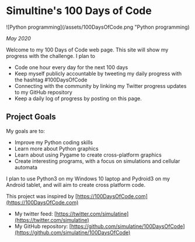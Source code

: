 Simultine's 100 Days of Code
============================

![Python programming](/assets/100DaysOfCode.png "Python programming)

*May 2020*

Welcome to my 100 Days of Code web page. This site will show my progress with the challenge. I plan to

- Code one hour every day for the next 100 days
- Keep myself publicly accountable by tweeting my daily progress with the hashtag #100DaysOfCode
- Connecting with the community by linking my Twitter progress updates to my GitHub repository
- Keep a daily log of progress by posting on this page.

Project Goals
-------------

My goals are to:

- Improve my Python coding skills
- Learn more about Python graphics
- Learn about using Pygame to create cross-platform graphics
- Create interesting programs, with a focus on simulations and cellular automata

I plan to use Python3 on my Windows 10 laptop and Pydroid3 on my Android tablet, and will aim to create cross platform code.

This project was inspired by [https://100DaysOfCode.com](https://100DaysOfCode.com)


- My twitter feed: [https://twitter.com/simulatine](https://twitter.com/simulatine)
- My GitHub repository: [https://github.com/simulatine/100DaysOfCode](https://github.com/simulatine/100DaysOfCode)

